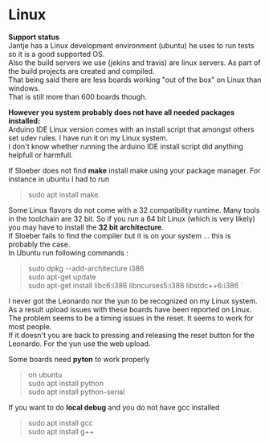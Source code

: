 Linux
===
**Support status**  
Jantje has a Linux development environment (ubuntu) he uses to run tests so it is a good supported OS.  
Also the build servers we use (jekins and travis) are linux servers. As part of the build projects are created and compiled.  
That being said there are less boards working "out of the box" on Linux than windows.  
That is still more than 600 boards though.  

**However you system probably does not have all needed packages installed:**  
Arduino IDE Linux version comes with an install script that amongst others set udev rules. I have run it on my Linux system.  
I don't know whether running the arduino IDE install script did anything helpfull or harmfull.     

If Sloeber does not find **make** install make using your package manager.
For instance in ubuntu I had to run  
>sudo apt install make.

Some Linux flavors do not come with a 32 compatibility runtime. Many tools in the toolchain are 32 bit. So if you run a 64 bit Linux (which is very likely) you may have to install the **32 bit architecture**.  
If Sloeber fails to find the compiler but it is on your system ... this is probably the case.  
In Ubuntu run following commands  :  

>sudo dpkg --add-architecture i386  
sudo apt-get update  
sudo apt-get install libc6:i386 libncurses5:i386 libstdc++6:i386 `  

I never got the Leonardo nor the yun to be recognized on my Linux system. As a result upload issues with these boards have been reported on Linux. The problem seems to be a timing issues in the reset. It seems to work for most people.  
If it doesn't you are back to pressing and releasing the reset button for the Leonardo.
For the yun use the web upload.

Some boards need **pyton** to work properly   
>on ubuntu  
sudo apt install python  
sudo apt install python-serial  
  
If you want to do **local debug** and you do not have gcc installed   
>sudo apt install gcc  
sudo apt install g++  


